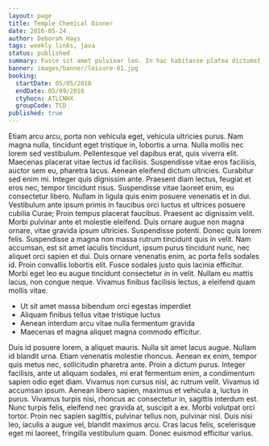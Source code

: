```yaml
---
layout: page
title: Temple Chemical Dinner
date: 2016-05-24
author: Deborah Hays
tags: weekly links, java
status: published
summary: Fusce sit amet pulvinar leo. In hac habitasse platea dictumst.
banner: images/banner/leisure-01.jpg
booking:
  startDate: 05/05/2018
  endDate: 05/09/2018
  ctyhocn: ATLCNHX
  groupCode: TCD
published: true
---
```

Etiam arcu arcu, porta non vehicula eget, vehicula ultricies purus. Nam magna nulla, tincidunt eget tristique in, lobortis a urna. Nulla mollis nec lorem sed vestibulum. Pellentesque vel dapibus erat, quis viverra elit. Maecenas placerat vitae lectus id facilisis. Suspendisse vitae eros facilisis, auctor sem eu, pharetra lacus. Aenean eleifend dictum ultricies. Curabitur sed enim mi. Integer quis dignissim ante. Praesent diam lectus, feugiat et eros nec, tempor tincidunt risus. Suspendisse vitae laoreet enim, eu consectetur libero. Nullam in ligula quis enim posuere venenatis et in dui. Vestibulum ante ipsum primis in faucibus orci luctus et ultrices posuere cubilia Curae; Proin tempus placerat faucibus.
Praesent ac dignissim velit. Morbi pulvinar ante et molestie eleifend. Duis ornare augue non magna ornare, vitae gravida ipsum ultricies. Suspendisse potenti. Donec quis lorem felis. Suspendisse a magna non massa rutrum tincidunt quis in velit. Nam accumsan, est sit amet iaculis tincidunt, ipsum purus tincidunt nunc, nec aliquet orci sapien et dui. Duis ornare venenatis enim, ac porta felis sodales id. Proin convallis lobortis elit. Fusce sodales justo quis lacinia efficitur. Morbi eget leo eu augue tincidunt consectetur in in velit. Nullam eu mattis lacus, non congue neque. Vivamus finibus facilisis lectus, a eleifend quam mollis vitae.

* Ut sit amet massa bibendum orci egestas imperdiet
* Aliquam finibus tellus vitae tristique luctus
* Aenean interdum arcu vitae nulla fermentum gravida
* Maecenas et magna aliquet magna commodo efficitur.

Duis id posuere lorem, a aliquet mauris. Nulla sit amet lacus augue. Nullam id blandit urna. Etiam venenatis molestie rhoncus. Aenean ex enim, tempor quis metus nec, sollicitudin pharetra ante. Proin a dictum purus. Integer facilisis, ante ut aliquam sodales, mi erat fermentum enim, a condimentum sapien odio eget diam. Vivamus non cursus nisl, ac rutrum velit. Vivamus id accumsan ipsum. Aenean libero sapien, maximus et vehicula a, luctus in purus.
Vivamus turpis nisi, rhoncus ac consectetur in, sagittis interdum est. Nunc turpis felis, eleifend nec gravida at, suscipit a ex. Morbi volutpat orci tortor. Proin nec sapien sagittis, pulvinar tellus non, pulvinar nisl. Duis nisi leo, iaculis a augue vel, blandit maximus arcu. Cras lacus felis, scelerisque eget mi laoreet, fringilla vestibulum quam. Donec euismod efficitur varius.
